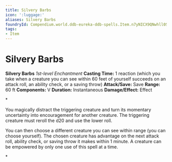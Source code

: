 ```yaml
---
title: Silvery Barbs
icon: ':luggage:'
aliases: Silvery Barbs
foundryId: Compendium.world.ddb-eureka-ddb-spells.Item.n7yNICX9QNwhll0S
tags:
- Item
---
```


# Silvery Barbs

**Silvery Barbs**
_1st-level Enchantment_
**Casting Time:** 1 reaction (which you take when a creature you can see within 60 feet of yourself succeeds on an attack roll, an ability check, or a saving throw)
**Attack/Save:** Save
**Range:** 60 ft
**Components:** V
**Duration:** Instantaneous
**Damage/Effect:** Effect

*<p>You magically distract the triggering creature and turn its momentary uncertainty into encouragement for another creature. The triggering creature must reroll the d20 and use the lower roll.

You can then choose a different creature you can see within range (you can choose yourself). The chosen creature has advantage on the next attack roll, ability check, or saving throw it makes within 1 minute. A creature can be empowered by only one use of this spell at a time.</p>*